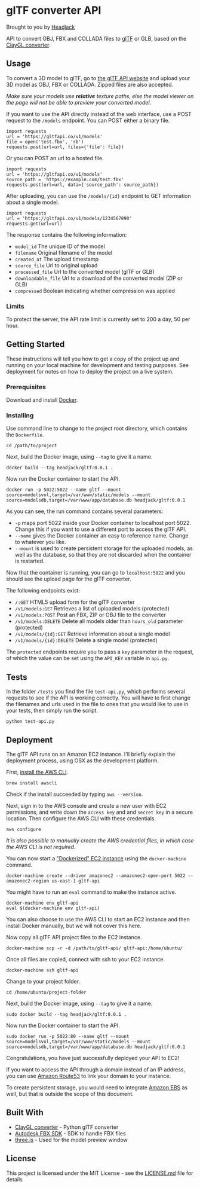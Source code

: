 # glTF converter API
Brought to you by [Headjack](https://headjack.io)

API to convert OBJ, FBX and COLLADA files to [glTF](https://github.com/KhronosGroup/glTF) or GLB, based on the [ClayGL converter](https://github.com/pissang/clay-viewer#converter). 

## Usage

To convert a 3D model to glTF, go to [the glTF API website](https://gltfapi.co/) and upload your 3D model as OBJ, FBX or COLLADA. Zipped files are also accepted.

*Make sure your models use **relative** texture paths, else the model viewer on the page will not be able to preview your converted model.*

If you want to use the API directly instead of the web interface, use a POST request to the `/models` endpoint. You can POST either a binary file.

```
import requests
url = 'https://gltfapi.co/v1/models'
file = open('test.fbx', 'rb')
requests.post(url=url, files={'file': file})
```

Or you can POST an url to a hosted file.

```
import requests
url = 'https://gltfapi.co/v1/models'
source_path = 'https://example.com/test.fbx'
requests.post(url=url, data={'source_path': source_path})
```

After uploading, you can use the `/models/{id}` endpoint to GET information about a single model.

```
import requests
url = 'https://gltfapi.co/v1/models/1234567890'
requests.get(url=url)
```

The response contains the following information:

* `model_id` The unique ID of the model
* `filename` Original filename of the model
* `created_at` The upload timestamp
* `source_file` Url to original upload
* `processed_file` Url to the converted model (glTF or GLB)
* `downloadable_file` Url to a download of the converted model (ZIP or GLB)
* `compressed` Boolean indicating whether compression was applied

### Limits

To protect the server, the API rate limit is currently set to 200 a day, 50 per hour.


## Getting Started

These instructions will tell you how to get a copy of the project up and running on your local machine for development and testing purposes. See deployment for notes on how to deploy the project on a live system.

### Prerequisites

Download and install [Docker](https://www.docker.com/community-edition).

### Installing

Use command line to change to the project root directory, which contains the `Dockerfile`.

```
cd /path/to/project
```

Next, build the Docker image, using `--tag` to give it a name.

```
docker build --tag headjack/gltf:0.0.1 .
```

Now run the Docker container to start the API.

```
docker run -p 5022:5022 --name gltf --mount source=modelsvol,target=/var/www/static/models --mount source=modelsdb,target=/var/www/app/database.db headjack/gltf:0.0.1
```

As you can see, the run command contains several parameters:

* `-p` maps port 5022 inside your Docker container to localhost port 5022. Change this if you want to use a different port to access the glTF API.
* `--name` gives the Docker container an easy to reference name. Change to whatever you like.
* `--mount` is used to create persistent storage for the uploaded models, as well as the database, so that they are not discarded when the container is restarted.

Now that the container is running, you can go to `localhost:5022` and you should see the upload page for the glTF converter.

The following endpoints exist:

* `/:GET` HTML5 upload form for the glTF converter
* `/v1/models:GET` Retrieves a list of uploaded models (protected)
* `/v1/models:POST` Post an FBX, ZIP or OBJ file to the converter
* `/v1/models:DELETE` Delete all models older than `hours_old` parameter (protected)
* `/v1/models/{id}:GET` Retrieve information about a single model
* `/v1/models/{id}:DELETE` Delete a single model (protected)

The `protected` endpoints require you to pass a `key` parameter in the request, of which the value can be set using the `API_KEY` variable in `api.py`.

## Tests

In the folder `/tests` you find the file `test-api.py`, which performs several requests to see if the API is working correctly. You will have to first change the filenames and urls used in the file to ones that you would like to use in your tests, then simply run the script.

```
python test-api.py
```

## Deployment

The glTF API runs on an Amazon EC2 instance. I'll briefly explain the deployment process, using OSX as the development platform.

First, [install the AWS CLI](https://docs.aws.amazon.com/cli/latest/userguide/installing.html).

```
brew install awscli
```

Check if the install succeeded by typing `aws --version`.

Next, sign in to the AWS console and create a new user with EC2 permissions, and write down the `access key` and and `secret key` in a secure location. Then configure the AWS CLI with these credentials.

```
aws configure
```

*It is also possible to manually create the AWS credential files, in which case the AWS CLI is not required.*

You can now start a ["Dockerized" EC2 instance](https://docs.docker.com/machine/examples/aws/) using the `docker-machine` command.

```
docker-machine create --driver amazonec2 --amazonec2-open-port 5022 --amazonec2-region us-east-1 gltf-api
```

You might have to run an `eval` command to make the instance active.

```
docker-machine env gltf-api
eval $(docker-machine env gltf-api)
```

You can also choose to use the AWS CLI to start an EC2 instance and then install Docker manually, but we will not cover this here.

Now copy all glTF API project files to the EC2 instance.

```
docker-machine scp -r -d /path/to/gltf-api/ gltf-api:/home/ubuntu/
```

Once all files are copied, connect with ssh to your EC2 instance.

```
docker-machine ssh gltf-api
```

Change to your project folder.

```
cd /home/ubuntu/project-folder
```

Next, build the Docker image, using `--tag` to give it a name.

```
sudo docker build --tag headjack/gltf:0.0.1 .
```

Now run the Docker container to start the API.

```
sudo docker run -p 5022:80 --name gltf --mount source=modelsvol,target=/var/www/static/models --mount source=modelsdb,target=/var/www/app/database.db headjack/gltf:0.0.1
```

Congratulations, you have just successfully deployed your API to EC2!

If you want to access the API through a domain instead of an IP address, you can use [Amazon Route53](https://aws.amazon.com/route53) to link your domain to your instance.

To create persistent storage, you would need to integrate [Amazon EBS](https://aws.amazon.com/ebs/) as well, but that is outside the scope of this document.

## Built With

* [ClayGL converter](https://github.com/pissang/clay-viewer#converter) - Python glTF converter
* [Autodesk FBX SDK](http://usa.autodesk.com/adsk/servlet/pc/item?siteID=123112&id=10775847) - SDK to handle FBX files
* [three.js](https://threejs.org/docs/#examples/loaders/GLTFLoader) - Used for the model preview window

## License

This project is licensed under the MIT License - see the [LICENSE.md](LICENSE.md) file for details
